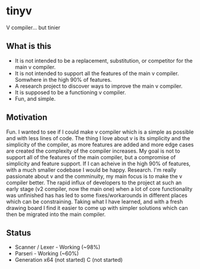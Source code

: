 # tinyv
V compiler... but tinier

## What is this
* It is not intended to be a replacement, substitution, or competitor for the main v compiler.
* It is not intended to support all the features of the main v compiler. Somwhere in the high 90% of features. 
* A research project to discover ways to improve the main v compiler.
* It is supposed to be a functioning v compiler.
* Fun, and simple.

## Motivation
Fun. I wanted to see if I could make v compiler which is a simple as possible and with less lines of code. The thing I love about v is its simplicity and the simplicity of the compiler, as more features are added and more edge cases are created the complexity of the compiler increases. My goal is not to support all of the features of the main compiler, but a compromise of simplicity and feature support. If I can acheive in the high 90% of features, with a much smaller codebase I would be happy.
Research. I'm really passionate about v and the comminuity, my main focus is to make the v compiler better. The rapid influx of developers to the project at such an early stage (v2 compiler, now the main one) when a lot of core functionality was unfinished has has led to some fixes/workarounds in different places which can be constraining. Taking what I have learned, and with a fresh drawing board I find it easier to come up with simpler solutions which can then be migrated into the main compiler.

## Status
* Scanner / Lexer - Working (~98%)
* Parseri - Working (~60%)
* Generation
x64 (not started)
C (not started)

